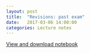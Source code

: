 ```yaml
---
layout: post
title:  "Revisions: past exam" 
date:   2017-03-06 14:00:00
categories: Lecture notes
---
```


[View and download notebook](http://nbviewer.jupyter.org/github/ggorman/Numerical-methods-1/blob/master/notebook/exam_2016.ipynb)

